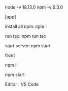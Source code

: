 node -v 18.13.0
npm -v 9.3.0

[app]

install all npm: npm i

run tsc: npm run tsc

start server: npm start


front

npm i

npm start

Editor : VS Code